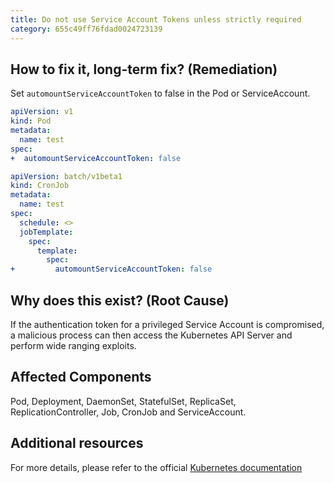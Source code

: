 ```yaml
---
title: Do not use Service Account Tokens unless strictly required
category: 655c49ff76fdad0024723139
---
```


## How to fix it, long-term fix? (Remediation)

Set `automountServiceAccountToken` to false in the Pod or ServiceAccount.

```yaml Pod
apiVersion: v1
kind: Pod
metadata:
  name: test
spec:
+  automountServiceAccountToken: false
```
```yaml CronJob
apiVersion: batch/v1beta1
kind: CronJob
metadata:
  name: test
spec:
  schedule: <>
  jobTemplate:
    spec:
      template:
        spec:
+         automountServiceAccountToken: false
```

## Why does this exist? (Root Cause)

If the authentication token for a privileged Service Account is compromised, a malicious process can then access the Kubernetes API Server and perform wide ranging exploits.

## Affected Components

Pod, Deployment, DaemonSet, StatefulSet, ReplicaSet, ReplicationController, Job, CronJob and ServiceAccount.

## Additional resources

For more details, please refer to the official [Kubernetes documentation](https://kubernetes.io/docs/tasks/configure-pod-container/configure-service-account/)